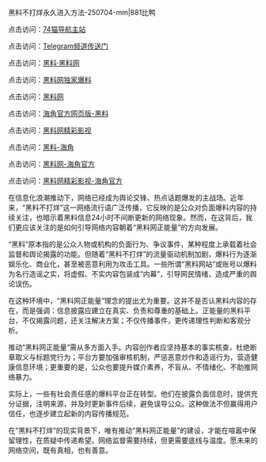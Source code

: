 黑料不打烊永久进入方法-250704-mm|881比鸭

点击访问：<a href="https://74mao.com/">74猫导航主站</a>

点击访问：<a href="https://74mao.com/">Telegram频道传送门</a>

点击访问：<a href="https://heiliaolvzlu3.pages.dev">黑料·黑料网</a>

点击访问：<a href="https://heiliaoyvnrda.pages.dev">黑料网独家爆料</a>

点击访问：<a href="https://fge-7ja.pages.dev/">黑料网</a>

点击访问：<a href="https://haef.pages.dev/">海角官方网页版-黑料</a>

点击访问：<a href="https://tyer.pages.dev/">黑料网精彩影视</a>

点击访问：<a href="https://gdas.pages.dev/">黑料-海角</a>

点击访问：<a href="https://jha.pages.dev/">黑料网-海角官方</a>

点击访问：<a href="https://ert-6he.pages.dev/">黑料网精彩影视-海角官方</a>

在信息化浪潮推动下，网络已经成为舆论交锋、热点话题爆发的主战场。近年来，“黑料不打烊”这一网络流行语广泛传播，它反映的是公众对负面爆料内容的持续关注，也暗示着黑料信息24小时不间断更新的网络现象。然而，在这背后，我们更应该关注的是如何引导网络内容朝着“黑料网正能量”的方向发展。

“黑料”原本指的是公众人物或机构的负面行为、争议事件，某种程度上承载着社会监督和舆论揭露的功能。但随着“黑料不打烊”的流量驱动机制加剧，爆料行为逐渐娱乐化、商业化，甚至被恶意利用为攻击工具。一些所谓“黑料网站”或账号以爆料为名行造谣之实，将虚假、不实内容包装成“内幕”，引导网民情绪，造成严重的舆论误伤。

在这种环境中，“黑料网正能量”理念的提出尤为重要。这并不是否认黑料内容的存在，而是强调：信息披露应建立在真实、负责和尊重的基础上。正能量的黑料平台，不仅揭露问题，还关注解决方案；不仅传播事件，更传递理性判断和客观分析。

推动“黑料网正能量”需从多方面入手。内容创作者应坚持基本的事实核查，杜绝断章取义与标题党行为；平台方要加强审核机制，严惩恶意炒作和造谣行为，营造健康信息环境；更重要的是，公众也要提升媒介素养，不盲从、不情绪化、不助推网络暴力。

实际上，一些有社会责任感的爆料平台正在转型。他们在披露负面信息时，提供充分证据，注明来源，并及时更新事件后续，避免误导公众。这种做法不但赢得用户信任，也逐步建立起新的内容传播规范。

在“黑料不打烊”的现实背景下，唯有推动“黑料网正能量”的建设，才能在喧嚣中保留理性，在质疑中传递希望。网络监督需要持续，但更需要底线与温度。愿未来的网络空间，既有真相，也有善意。
